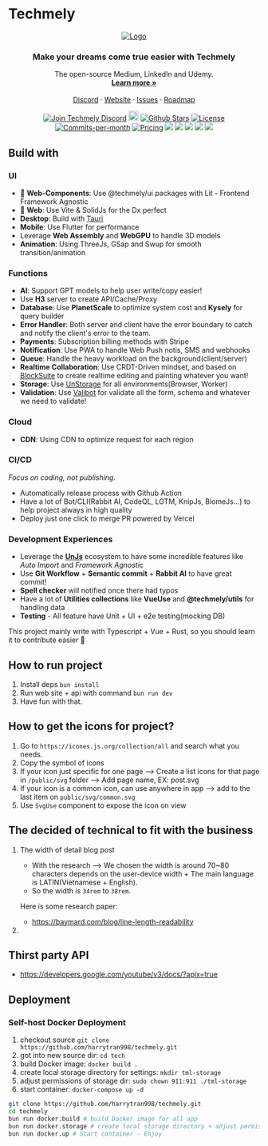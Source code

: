# Techmely

<!-- PROJECT LOGO -->
<p align="center">
  <a href="https://github.com/harrytran998/techmely">
   <img src="https://i.ibb.co/3zBkRpd/LogoX300.png" alt="Logo">
  </a>

  <h3 align="center">Make your dreams come true easier with Techmely
</h3>

  <p align="center">
    The open-source Medium, LinkedIn and Udemy.
    <br />
    <a href="https://techmely.com"><strong>Learn more »</strong></a>
    <br />
    <br />
    <a href="https://chat.techmely.com">Discord</a>
    ·
    <a href="https://techmely.com">Website</a>
    ·
    <a href="https://github.com/harrytran998/techmely/issues">Issues</a>
    ·
    <a href="https://roadmap.techmely.com">Roadmap</a>
  </p>
</p>

<p align="center">
   <a href="https://chat.techmely.com"><img src="https://img.shields.io/badge/Discord-chat.techmely.com-%234A154B" alt="Join Techmely Discord"></a>
   <a href="https://status.techmely.com"><img height="20px" src="https://betteruptime.com/status-badges/v1/monitor/a9kf.svg" alt="Uptime"></a>
   <a href="https://github.com/harrytran998/techmely.com/stargazers"><img src="https://img.shields.io/github/stars/harrytran998/techmely" alt="Github Stars"></a>
   <a href="https://github.com/harrytran998/techmely.com/blob/main/LICENSE"><img src="https://img.shields.io/badge/license-AGPLv3-purple" alt="License"></a>
   <a href="https://github.com/harrytran998/techmely/pulse"><img src="https://img.shields.io/github/commit-activity/m/harrytran998/techmely" alt="Commits-per-month"></a>
   <a href="https://techmely.com/pricing"><img src="https://img.shields.io/badge/Pricing-Free/Premium-brightgreen" alt="Pricing"></a>
   <a href="https://hub.docker.com/r/harrytran998/techmely"><img src="https://img.shields.io/docker/pulls/harrytran998/techmely"></a>
   <a href="https://youtube.com/@techmely"><img src="https://img.shields.io/youtube/channel/subscribers/UCg3EWZXQK0bnbQISG50Nwfg"></a>
   <a href="https://techmely.com/design/figma"><img src="https://img.shields.io/badge/Figma-Design%20System-blueviolet"></a>
   <a href="https://contributor-covenant.org/version/1/4/code-of-conduct/ "><img src="https://img.shields.io/badge/Contributor%20Covenant-1.4-purple" /></a>
   <a href="https://console.algora.io/org/techmely/bounties?status=open"><img src="https://img.shields.io/endpoint?url=https%3A%2F%2Fconsole.algora.io%2Fapi%2Fshields%2Ftechmely%2Fbounties%3Fstatus%3Dopen"/></a>
</p>

## Build with

### UI

- 🧩 **Web-Components**: Use @techmely/ui packages with Lit - Frontend Framework Agnostic
- 🪩 **Web**: Use Vite & SolidJs for the Dx perfect
- **Desktop**: Build with [Tauri](https://tauri.app/)
- **Mobile**: Use Flutter for performance
- Leverage **Web Assembly** and **WebGPU** to handle 3D models
- **Animation**: Using ThreeJs, GSap and Swup for smooth transition/animation

### Functions

- **AI**: Support GPT models to help user write/copy easier!
- Use **H3** server to create API/Cache/Proxy
- **Database**: Use **PlanetScale** to optimize system cost and **Kysely** for query builder
- **Error Handler**: Both server and client have the error boundary to catch and notify the client's error to the team.
- **Payments**: Subscription billing methods with Stripe
- **Notification**: Use PWA to handle Web Push notis, SMS and webhooks
- **Queue**: Handle the heavy workload on the background(client/server)
- **Realtime Collaboration**: Use CRDT-Driven mindset, and based on [BlockSuite](https://github.com/toeverything/blocksuite) to create realtime editing and painting whatever you want!
- **Storage**: Use [UnStorage](https://unstorage.unjs.io/) for all environments(Browser, Worker)
- **Validation**: Use [Valibot](https://valibot.dev/) for validate all the form, schema and whatever we need to validate!

### Cloud

- **CDN**: Using CDN to optimize request for each region

### CI/CD

_Focus on coding, not publishing._

- Automatically release process with Github Action
- Have a lot of Bot/CLI(Rabbit AI, CodeQL, LGTM, KnipJs, BiomeJs...) to help project always in high quality
- Deploy just one click to merge PR powered by Vercel

### Development Experiences

- Leverage the [**UnJs**](https://unjs.io/) ecosystem to have some incredible features like *Auto Import* and *Framework Agnostic* 
- Use **Git Workflow** + **Semantic commit** + **Rabbit AI** to have great commit!
- **Spell checker** will notified once there had typos
- Have a lot of **Utilities collections** like **VueUse** and **@techmely/utils** for handling data
- **Testing** - All feature have Unit + UI + e2e testing(mocking DB)


This project mainly write with Typescript + Vue + Rust, so you should learn it to contribute easier 🌷

## How to run project

1. Install deps `bun install`
1. Run web site + api with command `bun run dev`
2. Have fun with that.

## How to get the icons for project?

1. Go to `https://icones.js.org/collection/all` and search what you needs.
2. Copy the symbol of icons
3. If your icon just specific for one page --> Create a list icons for that page in `/public/svg` folder --> Add page name, EX: post.svg
4. If your icon is a common icon, can use anywhere in app --> add to the last item on `public/svg/common.svg`
5. Use `SvgUse` component to expose the icon on view

## The decided of technical to fit with the business

1. The width of detail blog post

   - With the research --> We chosen the width is around 70~80 characters depends on the user-device width + The main language is LATIN(Vietnamese + English).
   - So the width is `34rem` to `38rem`.

   Here is some research paper:

   - <https://baymard.com/blog/line-length-readability>

2.

## Thirst party API

- <https://developers.google.com/youtube/v3/docs/?apix=true>


## Deployment

### Self-host Docker Deployment

1. checkout source ```git clone https://github.com/harrytran998/techmely.git```
1. got into new source dir: ```cd tech```
1. build Docker image: ```docker build .```
1. create local storage directory for settings: ```mkdir tml-storage```
1. adjust permissions of storage dir: ```sudo chown 911:911 ./tml-storage```
1. start container: ```docker-compose up -d```


```sh
git clone https://github.com/harrytran998/techmely.git
cd techmely
bun run docker.build # build Docker image for all app
bun run docker.storage # create local storage directory + adjust permissions of storage dir
bun run docker.up # Start container - Enjoy
```